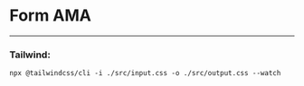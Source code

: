 # Form AMA

---

### Tailwind:

`npx @tailwindcss/cli -i ./src/input.css -o ./src/output.css --watch`
